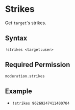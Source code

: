 # Strikes

Get `target`'s strikes.

## Syntax

`!strikes <target:user>`

## Required Permission

`moderation.strikes`

## Example

- `!strikes 96269247411400704`
